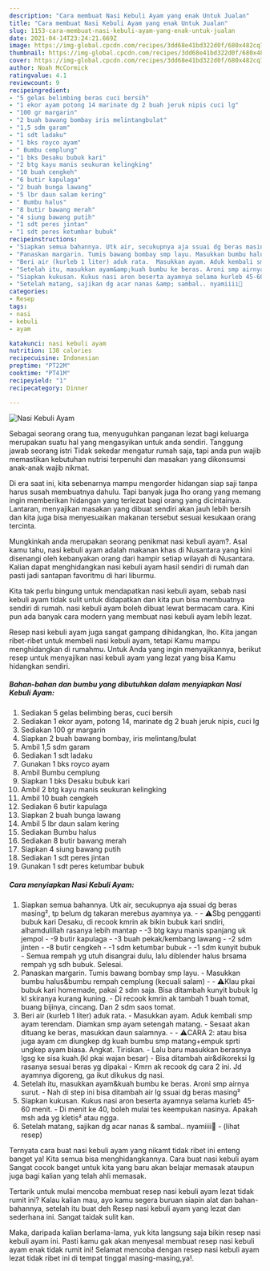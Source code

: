 ```yaml
---
description: "Cara membuat Nasi Kebuli Ayam yang enak Untuk Jualan"
title: "Cara membuat Nasi Kebuli Ayam yang enak Untuk Jualan"
slug: 1153-cara-membuat-nasi-kebuli-ayam-yang-enak-untuk-jualan
date: 2021-04-14T23:24:21.669Z
image: https://img-global.cpcdn.com/recipes/3dd68e41bd322d0f/680x482cq70/nasi-kebuli-ayam-foto-resep-utama.jpg
thumbnail: https://img-global.cpcdn.com/recipes/3dd68e41bd322d0f/680x482cq70/nasi-kebuli-ayam-foto-resep-utama.jpg
cover: https://img-global.cpcdn.com/recipes/3dd68e41bd322d0f/680x482cq70/nasi-kebuli-ayam-foto-resep-utama.jpg
author: Noah McCormick
ratingvalue: 4.1
reviewcount: 9
recipeingredient:
- "5 gelas belimbing beras cuci bersih"
- "1 ekor ayam potong 14 marinate dg 2 buah jeruk nipis cuci lg"
- "100 gr margarin"
- "2 buah bawang bombay iris melintangbulat"
- "1,5 sdm garam"
- "1 sdt ladaku"
- "1 bks royco ayam"
- " Bumbu cemplung"
- "1 bks Desaku bubuk kari"
- "2 btg kayu manis seukuran kelingking"
- "10 buah cengkeh"
- "6 butir kapulaga"
- "2 buah bunga lawang"
- "5 lbr daun salam kering"
- " Bumbu halus"
- "8 butir bawang merah"
- "4 siung bawang putih"
- "1 sdt peres jintan"
- "1 sdt peres ketumbar bubuk"
recipeinstructions:
- "Siapkan semua bahannya. Utk air, secukupnya aja ssuai dg beras masing², tp belum dg takaran merebus ayamnya ya.  ⚠️Sbg pengganti bubuk kari Desaku, di recook kmrin ak bikin bubuk kari sndiri, alhamdulillah rasanya lebih mantap -3 btg kayu manis spanjang uk jempol -9 butir kapulaga -3 buah pekak/kembang lawang -2 sdm jinten -8 butir cengkeh -1 sdm ketumbar bubuk -1 sdm kunyit bubuk Semua rempah yg utuh disangrai dulu, lalu diblender halus brsama rempah yg sdh bubuk. Selesai."
- "Panaskan margarin. Tumis bawang bombay smp layu. Masukkan bumbu halus&amp;bumbu rempah cemplung (kecuali salam)  ⚠️Klau pkai bubuk kari homemade, pakai 2 sdm saja. Bisa ditambah kunyit bubuk lg kl skiranya kurang kuning. Di recook kmrin ak tambah 1 buah tomat, buang bijinya, cincang. Dan 2 sdm saos tomat."
- "Beri air (kurleb 1 liter) aduk rata.  Masukkan ayam. Aduk kembali smp ayam terendam. Diamkan smp ayam setengah matang. Sesaat akan dituang ke beras, masukkan daun salamnya.  ⚠️CARA 2: atau bisa juga ayam cm diungkep dg kuah bumbu smp matang+empuk sprti ungkep ayam biasa. Angkat. Tiriskan. Lalu baru masukkan berasnya lgsg ke sisa kuah.(kl pkai wajan besar) Bisa ditambah air&amp;dikoreksi lg rasanya sesuai beras yg dipakai Kmrn ak recook dg cara 2 ini. Jd ayamnya digoreng, ga ikut dikukus dg nasi."
- "Setelah itu, masukkan ayam&amp;kuah bumbu ke beras. Aroni smp airnya surut. Nah di step ini bisa ditambah air lg ssuai dg beras masing²"
- "Siapkan kukusan. Kukus nasi aron beserta ayamnya selama kurleb 45-60 menit. Di menit ke 40, boleh mulai tes keempukan nasinya. Apakah msh ada yg kletis² atau ngga."
- "Setelah matang, sajikan dg acar nanas &amp; sambal.. nyamiiii🤤           (lihat resep)"
categories:
- Resep
tags:
- nasi
- kebuli
- ayam

katakunci: nasi kebuli ayam 
nutrition: 138 calories
recipecuisine: Indonesian
preptime: "PT22M"
cooktime: "PT41M"
recipeyield: "1"
recipecategory: Dinner

---
```



![Nasi Kebuli Ayam](https://img-global.cpcdn.com/recipes/3dd68e41bd322d0f/680x482cq70/nasi-kebuli-ayam-foto-resep-utama.jpg)

Sebagai seorang orang tua, menyuguhkan panganan lezat bagi keluarga merupakan suatu hal yang mengasyikan untuk anda sendiri. Tanggung jawab seorang istri Tidak sekedar mengatur rumah saja, tapi anda pun wajib memastikan kebutuhan nutrisi terpenuhi dan masakan yang dikonsumsi anak-anak wajib nikmat.

Di era  saat ini, kita sebenarnya mampu mengorder hidangan siap saji tanpa harus susah membuatnya dahulu. Tapi banyak juga lho orang yang memang ingin memberikan hidangan yang terlezat bagi orang yang dicintainya. Lantaran, menyajikan masakan yang dibuat sendiri akan jauh lebih bersih dan kita juga bisa menyesuaikan makanan tersebut sesuai kesukaan orang tercinta. 



Mungkinkah anda merupakan seorang penikmat nasi kebuli ayam?. Asal kamu tahu, nasi kebuli ayam adalah makanan khas di Nusantara yang kini disenangi oleh kebanyakan orang dari hampir setiap wilayah di Nusantara. Kalian dapat menghidangkan nasi kebuli ayam hasil sendiri di rumah dan pasti jadi santapan favoritmu di hari liburmu.

Kita tak perlu bingung untuk mendapatkan nasi kebuli ayam, sebab nasi kebuli ayam tidak sulit untuk didapatkan dan kita pun bisa membuatnya sendiri di rumah. nasi kebuli ayam boleh dibuat lewat bermacam cara. Kini pun ada banyak cara modern yang membuat nasi kebuli ayam lebih lezat.

Resep nasi kebuli ayam juga sangat gampang dihidangkan, lho. Kita jangan ribet-ribet untuk membeli nasi kebuli ayam, tetapi Kamu mampu menghidangkan di rumahmu. Untuk Anda yang ingin menyajikannya, berikut resep untuk menyajikan nasi kebuli ayam yang lezat yang bisa Kamu hidangkan sendiri.

<!--inarticleads1-->

##### Bahan-bahan dan bumbu yang dibutuhkan dalam menyiapkan Nasi Kebuli Ayam:

1. Sediakan 5 gelas belimbing beras, cuci bersih
1. Sediakan 1 ekor ayam, potong 14, marinate dg 2 buah jeruk nipis, cuci lg
1. Sediakan 100 gr margarin
1. Siapkan 2 buah bawang bombay, iris melintang/bulat
1. Ambil 1,5 sdm garam
1. Sediakan 1 sdt ladaku
1. Gunakan 1 bks royco ayam
1. Ambil  Bumbu cemplung
1. Siapkan 1 bks Desaku bubuk kari
1. Ambil 2 btg kayu manis seukuran kelingking
1. Ambil 10 buah cengkeh
1. Sediakan 6 butir kapulaga
1. Siapkan 2 buah bunga lawang
1. Ambil 5 lbr daun salam kering
1. Sediakan  Bumbu halus
1. Sediakan 8 butir bawang merah
1. Siapkan 4 siung bawang putih
1. Sediakan 1 sdt peres jintan
1. Gunakan 1 sdt peres ketumbar bubuk




<!--inarticleads2-->

##### Cara menyiapkan Nasi Kebuli Ayam:

1. Siapkan semua bahannya. Utk air, secukupnya aja ssuai dg beras masing², tp belum dg takaran merebus ayamnya ya. -  - ⚠️Sbg pengganti bubuk kari Desaku, di recook kmrin ak bikin bubuk kari sndiri, alhamdulillah rasanya lebih mantap - -3 btg kayu manis spanjang uk jempol - -9 butir kapulaga - -3 buah pekak/kembang lawang - -2 sdm jinten - -8 butir cengkeh - -1 sdm ketumbar bubuk - -1 sdm kunyit bubuk - Semua rempah yg utuh disangrai dulu, lalu diblender halus brsama rempah yg sdh bubuk. Selesai.
1. Panaskan margarin. Tumis bawang bombay smp layu. - Masukkan bumbu halus&amp;bumbu rempah cemplung (kecuali salam) -  - ⚠️Klau pkai bubuk kari homemade, pakai 2 sdm saja. Bisa ditambah kunyit bubuk lg kl skiranya kurang kuning. - Di recook kmrin ak tambah 1 buah tomat, buang bijinya, cincang. Dan 2 sdm saos tomat.
1. Beri air (kurleb 1 liter) aduk rata.  - Masukkan ayam. Aduk kembali smp ayam terendam. Diamkan smp ayam setengah matang. - Sesaat akan dituang ke beras, masukkan daun salamnya. -  - ⚠️CARA 2: atau bisa juga ayam cm diungkep dg kuah bumbu smp matang+empuk sprti ungkep ayam biasa. Angkat. Tiriskan. - Lalu baru masukkan berasnya lgsg ke sisa kuah.(kl pkai wajan besar) - Bisa ditambah air&amp;dikoreksi lg rasanya sesuai beras yg dipakai - Kmrn ak recook dg cara 2 ini. Jd ayamnya digoreng, ga ikut dikukus dg nasi.
1. Setelah itu, masukkan ayam&amp;kuah bumbu ke beras. Aroni smp airnya surut. - Nah di step ini bisa ditambah air lg ssuai dg beras masing²
1. Siapkan kukusan. Kukus nasi aron beserta ayamnya selama kurleb 45-60 menit. - Di menit ke 40, boleh mulai tes keempukan nasinya. Apakah msh ada yg kletis² atau ngga.
1. Setelah matang, sajikan dg acar nanas &amp; sambal.. nyamiiii🤤 -           (lihat resep)




Ternyata cara buat nasi kebuli ayam yang nikamt tidak ribet ini enteng banget ya! Kita semua bisa menghidangkannya. Cara buat nasi kebuli ayam Sangat cocok banget untuk kita yang baru akan belajar memasak ataupun juga bagi kalian yang telah ahli memasak.

Tertarik untuk mulai mencoba membuat resep nasi kebuli ayam lezat tidak rumit ini? Kalau kalian mau, ayo kamu segera buruan siapin alat dan bahan-bahannya, setelah itu buat deh Resep nasi kebuli ayam yang lezat dan sederhana ini. Sangat taidak sulit kan. 

Maka, daripada kalian berlama-lama, yuk kita langsung saja bikin resep nasi kebuli ayam ini. Pasti kamu gak akan menyesal membuat resep nasi kebuli ayam enak tidak rumit ini! Selamat mencoba dengan resep nasi kebuli ayam lezat tidak ribet ini di tempat tinggal masing-masing,ya!.

